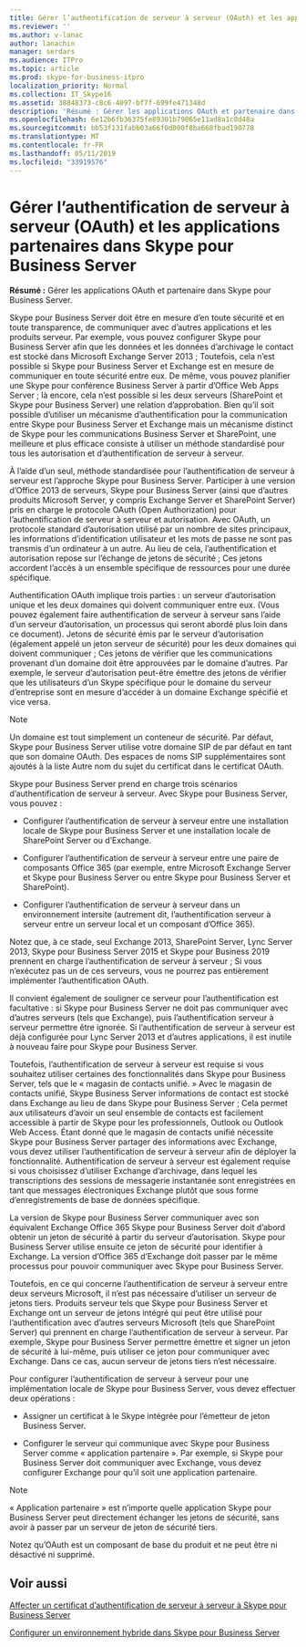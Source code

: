 ```yaml
---
title: Gérer l’authentification de serveur à serveur (OAuth) et les applications partenaires dans Skype pour Business Server
ms.reviewer: ''
ms.author: v-lanac
author: lanachin
manager: serdars
ms.audience: ITPro
ms.topic: article
ms.prod: skype-for-business-itpro
localization_priority: Normal
ms.collection: IT_Skype16
ms.assetid: 38848373-c8c6-4097-bf7f-699fe471348d
description: 'Résumé : Gérer les applications OAuth et partenaire dans Skype pour Business Server.'
ms.openlocfilehash: 6e12b6fb36375fe89301b79065e11ad8a1c0d48a
ms.sourcegitcommit: bb53f131fabb03a66f0d000f8ba668fbad190778
ms.translationtype: MT
ms.contentlocale: fr-FR
ms.lasthandoff: 05/11/2019
ms.locfileid: "33919576"
---
```

# <a name="manage-server-to-server-authentication-oauth-and-partner-applications-in-skype-for-business-server"></a>Gérer l’authentification de serveur à serveur (OAuth) et les applications partenaires dans Skype pour Business Server
 
**Résumé :** Gérer les applications OAuth et partenaire dans Skype pour Business Server.
  
Skype pour Business Server doit être en mesure d’en toute sécurité et en toute transparence, de communiquer avec d’autres applications et les produits serveur. Par exemple, vous pouvez configurer Skype pour Business Server afin que les données et les données d’archivage le contact est stocké dans Microsoft Exchange Server 2013 ; Toutefois, cela n’est possible si Skype pour Business Server et Exchange est en mesure de communiquer en toute sécurité entre eux. De même, vous pouvez planifier une Skype pour conférence Business Server à partir d’Office Web Apps Server ; là encore, cela n’est possible si les deux serveurs (SharePoint et Skype pour Business Server) une relation d’approbation. Bien qu’il soit possible d’utiliser un mécanisme d’authentification pour la communication entre Skype pour Business Server et Exchange mais un mécanisme distinct de Skype pour les communications Business Server et SharePoint, une meilleure et plus efficace consiste à utiliser un méthode standardisé pour tous les autorisation et d’authentification de serveur à serveur.
  
À l’aide d’un seul, méthode standardisée pour l’authentification de serveur à serveur est l’approche Skype pour Business Server. Participer à une version d’Office 2013 de serveurs, Skype pour Business Server (ainsi que d’autres produits Microsoft Server, y compris Exchange Server et SharePoint Server) pris en charge le protocole OAuth (Open Authorization) pour l’authentification de serveur à serveur et autorisation. Avec OAuth, un protocole standard d’autorisation utilisé par un nombre de sites principaux, les informations d’identification utilisateur et les mots de passe ne sont pas transmis d’un ordinateur à un autre. Au lieu de cela, l’authentification et autorisation repose sur l’échange de jetons de sécurité ; Ces jetons accordent l’accès à un ensemble spécifique de ressources pour une durée spécifique.
  
Authentification OAuth implique trois parties : un serveur d’autorisation unique et les deux domaines qui doivent communiquer entre eux. (Vous pouvez également faire authentification de serveur à serveur sans l’aide d’un serveur d’autorisation, un processus qui seront abordé plus loin dans ce document). Jetons de sécurité émis par le serveur d’autorisation (également appelé un jeton serveur de sécurité) pour les deux domaines qui doivent communiquer ; Ces jetons de vérifier que les communications provenant d’un domaine doit être approuvées par le domaine d’autres. Par exemple, le serveur d’autorisation peut-être émettre des jetons de vérifier que les utilisateurs d’un Skype spécifique pour le domaine du serveur d’entreprise sont en mesure d’accéder à un domaine Exchange spécifié et vice versa.
  
> [!NOTE]
> Un domaine est tout simplement un conteneur de sécurité. Par défaut, Skype pour Business Server utilise votre domaine SIP de par défaut en tant que son domaine OAuth. Des espaces de noms SIP supplémentaires sont ajoutés à la liste Autre nom du sujet du certificat dans le certificat OAuth. 
  
Skype pour Business Server prend en charge trois scénarios d’authentification de serveur à serveur. Avec Skype pour Business Server, vous pouvez :
  
- Configurer l’authentification de serveur à serveur entre une installation locale de Skype pour Business Server et une installation locale de SharePoint Server ou d’Exchange.
    
- Configurer l’authentification de serveur à serveur entre une paire de composants Office 365 (par exemple, entre Microsoft Exchange Server et Skype pour Business Server ou entre Skype pour Business Server et SharePoint).
    
- Configurer l’authentification de serveur à serveur dans un environnement intersite (autrement dit, l’authentification serveur à serveur entre un serveur local et un composant d’Office 365).
    
Notez que, à ce stade, seul Exchange 2013, SharePoint Server, Lync Server 2013, Skype pour Business Server 2015 et Skype pour Business 2019 prennent en charge l’authentification de serveur à serveur ; Si vous n’exécutez pas un de ces serveurs, vous ne pourrez pas entièrement implémenter l’authentification OAuth.
  
Il convient également de souligner ce serveur pour l’authentification est facultative : si Skype pour Business Server ne doit pas communiquer avec d’autres serveurs (tels que Exchange), puis l’authentification serveur à serveur permettre être ignorée. Si l’authentification de serveur à serveur est déjà configurée pour Lync Server 2013 et d’autres applications, il est inutile à nouveau faire pour Skype pour Business Server. 
  
Toutefois, l’authentification de serveur à serveur est requise si vous souhaitez utiliser certaines des fonctionnalités dans Skype pour Business Server, tels que le « magasin de contacts unifié. » Avec le magasin de contacts unifié, Skype Business Server informations de contact est stocké dans Exchange au lieu de dans Skype pour Business Server ; Cela permet aux utilisateurs d’avoir un seul ensemble de contacts est facilement accessible à partir de Skype pour les professionnels, Outlook ou Outlook Web Access. Étant donné que le magasin de contacts unifié nécessite Skype pour Business Server partager des informations avec Exchange, vous devez utiliser l’authentification de serveur à serveur afin de déployer la fonctionnalité. Authentification de serveur à serveur est également requise si vous choisissez d’utiliser Exchange d’archivage, dans lequel les transcriptions des sessions de messagerie instantanée sont enregistrées en tant que messages électroniques Exchange plutôt que sous forme d’enregistrements de base de données spécifique.
  
La version de Skype pour Business Server communiquer avec son équivalent Exchange Office 365 Skype pour Business Server doit d’abord obtenir un jeton de sécurité à partir du serveur d’autorisation. Skype pour Business Server utilise ensuite ce jeton de sécurité pour identifier à Exchange. La version d’Office 365 d’Exchange doit passer par le même processus pour pouvoir communiquer avec Skype pour Business Server.
  
Toutefois, en ce qui concerne l’authentification de serveur à serveur entre deux serveurs Microsoft, il n’est pas nécessaire d’utiliser un serveur de jetons tiers. Produits serveur tels que Skype pour Business Server et Exchange ont un serveur de jetons intégré qui peut être utilisé pour l’authentification avec d’autres serveurs Microsoft (tels que SharePoint Server) qui prennent en charge l’authentification de serveur à serveur. Par exemple, Skype pour Business Server permettre émettre et signer un jeton de sécurité à lui-même, puis utiliser ce jeton pour communiquer avec Exchange. Dans ce cas, aucun serveur de jetons tiers n’est nécessaire.
  
Pour configurer l’authentification de serveur à serveur pour une implémentation locale de Skype pour Business Server, vous devez effectuer deux opérations :
  
- Assigner un certificat à le Skype intégrée pour l’émetteur de jeton Business Server.
    
- Configurer le serveur qui communique avec Skype pour Business Server comme « application partenaire ». Par exemple, si Skype pour Business Server doit communiquer avec Exchange, vous devez configurer Exchange pour qu’il soit une application partenaire.
    
> [!NOTE]
> « Application partenaire » est n’importe quelle application Skype pour Business Server peut directement échanger les jetons de sécurité, sans avoir à passer par un serveur de jeton de sécurité tiers. 
  
Notez qu’OAuth est un composant de base du produit et ne peut être ni désactivé ni supprimé.
  
## <a name="see-also"></a>Voir aussi

[Affecter un certificat d’authentification de serveur à serveur à Skype pour Business Server](assign-a-server-to-server-certificate.md)
  
[Configurer un environnement hybride dans Skype pour Business Server](configure-a-hybrid-environment.md)
